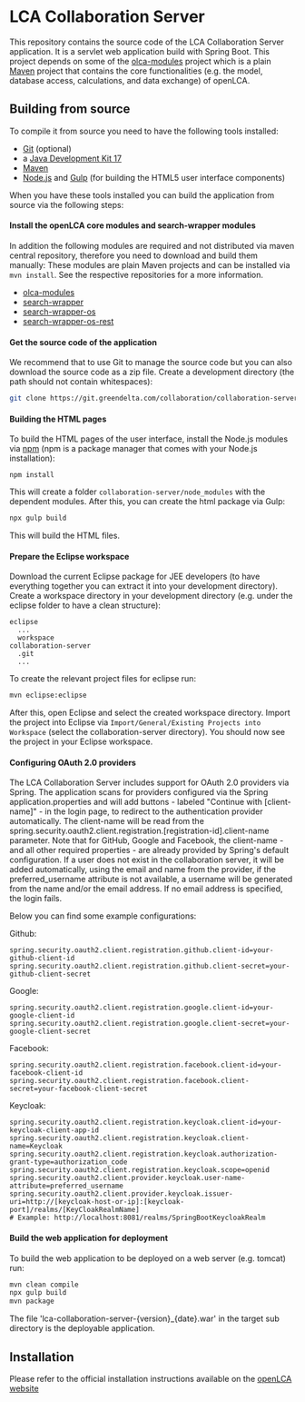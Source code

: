 # LCA Collaboration Server

This repository contains the source code of the LCA Collaboration Server application. It is a servlet web application build with Spring Boot. This project depends on some of the [olca-modules](https://github.com/GreenDelta/olca-modules) project which is a plain [Maven](http://maven.apache.org/) project that contains the core functionalities (e.g. the model, database access, calculations, and data exchange) of openLCA. 

## Building from source
To compile it from source you need to have the following tools installed:

* [Git](https://git-scm.com/) (optional)
* a [Java Development Kit 17](https://openjdk.org/)
* [Maven](http://maven.apache.org/)
* [Node.js](https://nodejs.org/) and [Gulp](http://gulpjs.com/) (for building the HTML5 user interface components)

When you have these tools installed you can build the application from source via the following steps:

#### Install the openLCA core modules and search-wrapper modules
In addition the following modules are required and not distributed via maven central repository, therefore you need to download and build them manually:
These modules are plain Maven projects and can be installed via `mvn install`. See the respective repositories for a more information.
* [olca-modules](https://github.com/GreenDelta/olca-modules.git)
* [search-wrapper](https://github.com/GreenDelta/search-wrapper.git)
* [search-wrapper-os](https://github.com/GreenDelta/search-wrapper-os.git)
* [search-wrapper-os-rest](https://github.com/GreenDelta/search-wrapper-os-rest.git)

#### Get the source code of the application
We recommend that to use Git to manage the source code but you can also download the source code as a zip file. Create a development directory (the path should not contain whitespaces):

```bash
git clone https://git.greendelta.com/collaboration/collaboration-server
```

#### Building the HTML pages
To build the HTML pages of the user interface, install the Node.js modules via [npm](https://www.npmjs.com/) (npm is a package manager that comes with your Node.js installation):

```
npm install
```

This will create a folder `collaboration-server/node_modules` with the dependent modules. After this, you can create the html package via Gulp:

```bash
npx gulp build
```

This will build the HTML files.

#### Prepare the Eclipse workspace
Download the current Eclipse package for JEE developers (to have everything together you can extract it into your development directory). Create a workspace directory in your development directory (e.g. under the eclipse folder to have a clean structure):

    eclipse
      ...
      workspace
    collaboration-server
      .git
      ...

To create the relevant project files for eclipse run:

```bash
mvn eclipse:eclipse
```
	
After this, open Eclipse and select the created workspace directory. Import the project into Eclipse via `Import/General/Existing Projects into Workspace`
(select the collaboration-server directory). You should now see the project in your Eclipse workspace.

#### Configuring OAuth 2.0 providers
The LCA Collaboration Server includes support for OAuth 2.0 providers via Spring. The application scans for providers configured via the Spring application.properties and will add buttons - labeled "Continue with [client-name]" - in the login page, to redirect to the authentication provider automatically. The client-name will be read from the spring.security.oauth2.client.registration.[registration-id].client-name parameter. Note that for GitHub, Google and Facebook, the client-name - and all other required properties - are already provided by Spring's default configuration. If a user does not exist in the collaboration server, it will be added automatically, using the email and name from the provider, if the preferred_username attribute is not available, a username will be generated from the name and/or the email address. If no email address is specified, the login fails.

Below you can find some example configurations:


Github:

```
spring.security.oauth2.client.registration.github.client-id=your-github-client-id
spring.security.oauth2.client.registration.github.client-secret=your-github-client-secret
```

Google:

```
spring.security.oauth2.client.registration.google.client-id=your-google-client-id
spring.security.oauth2.client.registration.google.client-secret=your-google-client-secret
```

Facebook:

```
spring.security.oauth2.client.registration.facebook.client-id=your-facebook-client-id
spring.security.oauth2.client.registration.facebook.client-secret=your-facebook-client-secret
```

Keycloak:

```
spring.security.oauth2.client.registration.keycloak.client-id=your-keycloak-client-app-id
spring.security.oauth2.client.registration.keycloak.client-name=Keycloak
spring.security.oauth2.client.registration.keycloak.authorization-grant-type=authorization_code
spring.security.oauth2.client.registration.keycloak.scope=openid
spring.security.oauth2.client.provider.keycloak.user-name-attribute=preferred_username
spring.security.oauth2.client.provider.keycloak.issuer-uri=http://[keycloak-host-or-ip]:[keycloak-port]/realms/[KeyCloakRealmName]
# Example: http://localhost:8081/realms/SpringBootKeycloakRealm
```

#### Build the web application for deployment
To build the web application to be deployed on a web server (e.g. tomcat) run:

```bash
mvn clean compile
npx gulp build
mvn package
```

The file 'lca-collaboration-server-{version}_{date}.war' in the target sub directory is the deployable application.

## Installation

Please refer to the official installation instructions available on the [openLCA website](https://www.openlca.org/lca-collaboration-server-2-0-installation-guide/)